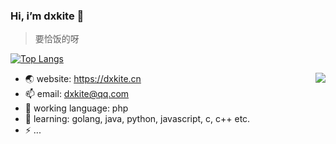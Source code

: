 ### Hi, i’m dxkite 👋

> 要恰饭的呀 

[![Top Langs](https://github-readme-stats.vercel.app/api/top-langs/?username=dxkite&hide=HTML,css&layout=compact)](https://github.com/anuraghazra/github-readme-stats)

<img align="right" src="https://github-readme-stats.vercel.app/api?username=dxkite&show_icons=true&hide_title=true" />


- 🌏 website: https://dxkite.cn
- 📫 email: [dxkite@qq.com](mailto:dxkite@qq.com)
- 🔭 working language: php
- 🌱 learning: golang, java, python, javascript, c, c++ etc.
- ⚡ ...
